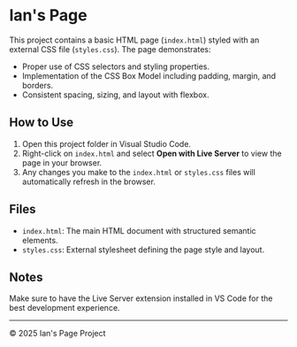 # Ian's Page

This project contains a basic HTML page (`index.html`) styled with an external CSS file (`styles.css`). The page demonstrates:

- Proper use of CSS selectors and styling properties.
- Implementation of the CSS Box Model including padding, margin, and borders.
- Consistent spacing, sizing, and layout with flexbox.

## How to Use

1. Open this project folder in Visual Studio Code.
2. Right-click on `index.html` and select **Open with Live Server** to view the page in your browser.
3. Any changes you make to the `index.html` or `styles.css` files will automatically refresh in the browser.

## Files

- `index.html`: The main HTML document with structured semantic elements.
- `styles.css`: External stylesheet defining the page style and layout.

## Notes

Make sure to have the Live Server extension installed in VS Code for the best development experience.

---

© 2025 Ian's Page Project

